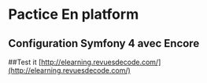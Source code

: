 # Pactice En platform

## Configuration Symfony 4 avec Encore
##Test it
[http://elearning.revuesdecode.com/](http://elearning.revuesdecode.com/)
